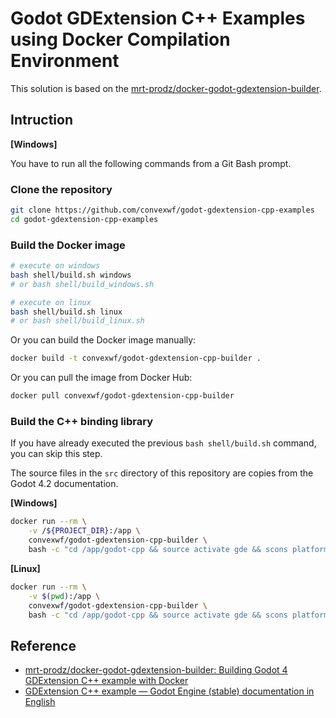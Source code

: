 # Godot GDExtension C++ Examples using Docker Compilation Environment

This solution is based on the [mrt-prodz/docker-godot-gdextension-builder](https://github.com/mrt-prodz/docker-godot-gdextension-builder).

<!-- You can check more details on the [doc.md](doc.md). -->

## Intruction

**[Windows]**

You have to run all the following commands from a Git Bash prompt.

### Clone the repository

```bash
git clone https://github.com/convexwf/godot-gdextension-cpp-examples
cd godot-gdextension-cpp-examples
```

### Build the Docker image

```bash
# execute on windows
bash shell/build.sh windows
# or bash shell/build_windows.sh

# execute on linux
bash shell/build.sh linux
# or bash shell/build_linux.sh
```

Or you can build the Docker image manually:

```bash
docker build -t convexwf/godot-gdextension-cpp-builder .
```

Or you can pull the image from Docker Hub:

```bash
docker pull convexwf/godot-gdextension-cpp-builder
```

### Build the C++ binding library

If you have already executed the previous `bash shell/build.sh` command, you can skip this step.

The source files in the `src` directory of this repository are copies from the Godot 4.2 documentation.

**[Windows]**

```bash
docker run --rm \
    -v /${PROJECT_DIR}:/app \
    convexwf/godot-gdextension-cpp-builder \
    bash -c "cd /app/godot-cpp && source activate gde && scons platform=windows"
```

**[Linux]**

```bash
docker run --rm \
    -v $(pwd):/app \
    convexwf/godot-gdextension-cpp-builder \
    bash -c "cd /app/godot-cpp && source activate gde && scons platform=linux"
```

## Reference

- [mrt-prodz/docker-godot-gdextension-builder: Building Godot 4 GDExtension C++ example with Docker](https://github.com/mrt-prodz/docker-godot-gdextension-builder)
- [GDExtension C++ example — Godot Engine (stable) documentation in English](https://docs.godotengine.org/en/stable/tutorials/scripting/gdextension/gdextension_cpp_example.html)
